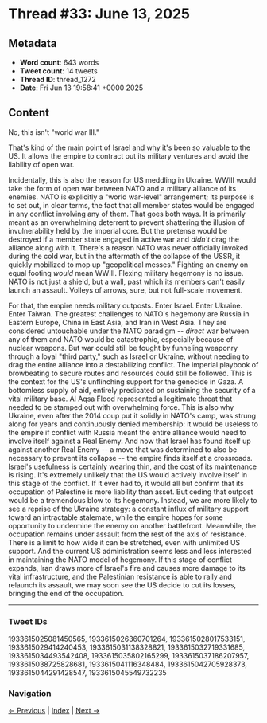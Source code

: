 # Thread #33: June 13, 2025

## Metadata
- **Word count**: 643 words
- **Tweet count**: 14 tweets
- **Thread ID**: thread_1272
- **Date**: Fri Jun 13 19:58:41 +0000 2025

## Content

No, this isn't "world war III."

That's kind of the main point of Israel and why it's been so valuable to the US. It allows the empire to contract out its military ventures and avoid the liability of open war.

Incidentally, this is also the reason for US meddling in Ukraine. WWIII would take the form of open war between NATO and a military alliance of its enemies. NATO is explicitly a "world war-level" arrangement; its purpose is to set out, in clear terms, the fact that all member states would be engaged in any conflict involving any of them. That goes both ways. It is primarily meant as an overwhelming deterrent to prevent shattering the illusion of invulnerability held by the imperial core. But the pretense would be destroyed if a member state engaged in active war and *didn't* drag the alliance along with it. There's a reason NATO was never officially invoked during the cold war, but in the aftermath of the collapse of the USSR, it quickly mobilized to mop up "geopolitical messes." Fighting an enemy on equal footing *would* mean WWIII. Flexing military hegemony is no issue. NATO is not just a shield, but a wall, past which its members can't easily launch an assault. Volleys of arrows, sure, but not full-scale movement.

For that, the empire needs military outposts. Enter Israel. Enter Ukraine. Enter Taiwan. The greatest challenges to NATO's hegemony are Russia in Eastern Europe, China in East Asia, and Iran in West Asia. They are considered untouchable under the NATO paradigm -- *direct* war between any of them and NATO would be catastrophic, especially because of nuclear weapons. But war could still be fought by funneling weaponry through a loyal "third party," such as Israel or Ukraine, without needing to drag the entire alliance into a destabilizing conflict. The imperial playbook of browbeating to secure routes and resources could still be followed. This is the context for the US's unflinching support for the genocide in Gaza. A bottomless supply of aid, entirely predicated on sustaining the security of a vital military base. Al Aqsa Flood represented a legitimate threat that needed to be stamped out with overwhelming force. This is also why Ukraine, even after the 2014 coup put it solidly in NATO's camp, was strung along for years and continuously denied membership: it would be useless to the empire if conflict with Russia meant the entire alliance would need to involve itself against a Real Enemy. And now that Israel has found itself up against another Real Enemy -- a move that was determined to also be necessary to prevent its collapse -- the empire finds itself at a crossroads. Israel's usefulness is certainly wearing thin, and the cost of its maintenance is rising. It's extremely unlikely that the US would actively involve itself in this stage of the conflict. If it ever had to, it would all but confirm that its occupation of Palestine is more liability than asset. But ceding that outpost would be a tremendous blow to its hegemony. Instead, we are more likely to see a reprise of the Ukraine strategy: a constant influx of military support toward an intractable stalemate, while the empire hopes for some opportunity to undermine the enemy on another battlefront. Meanwhile, the occupation remains under assault from the rest of the axis of resistance. There is a limit to how wide it can be stretched, even with unlimited US support. And the current US administration seems less and less interested in maintaining the NATO model of hegemony. If this stage of conflict expands, Iran draws more of Israel's fire and causes more damage to its vital infrastructure, and the Palestinian resistance is able to rally and relaunch its assault, we may soon see the US decide to cut its losses, bringing the end of the occupation.

---

### Tweet IDs
1933615025081450565, 1933615026360701264, 1933615028017533151, 1933615029414240453, 1933615031138328821, 1933615032719331685, 1933615034493542408, 1933615035802165299, 1933615037186207957, 1933615038725828681, 1933615041116348484, 1933615042705928373, 1933615044291428547, 1933615045549732235

### Navigation
[← Previous](#032) | [Index](index.md) | [Next →](#034)
